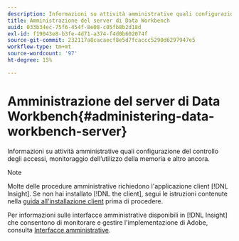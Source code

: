 ```yaml
---
description: Informazioni su attività amministrative quali configurazione del controllo degli accessi, monitoraggio dell’utilizzo della memoria e altro ancora.
title: Amministrazione del server di Data Workbench
uuid: 033b34ec-75f6-454f-8e08-c05fb8b2d18d
exl-id: f19043e8-b3fe-4d71-a374-f4d0b602074f
source-git-commit: 232117a8cacaecf8e5d7fcaccc5290d6297947e5
workflow-type: tm+mt
source-wordcount: '97'
ht-degree: 15%

---
```


# Amministrazione del server di Data Workbench{#administering-data-workbench-server}

Informazioni su attività amministrative quali configurazione del controllo degli accessi, monitoraggio dell’utilizzo della memoria e altro ancora.

>[!NOTE]
>
>Molte delle procedure amministrative richiedono l&#39;applicazione client [!DNL Insight]. Se non hai installato [!DNL the client], segui le istruzioni contenute nella [guida all&#39;installazione client](https://experienceleague.adobe.com/docs/data-workbench/using/install/c-data-workbench-client-install.html?lang=it) prima di procedere.

Per informazioni sulle interfacce amministrative disponibili in [!DNL Insight] che consentono di monitorare e gestire l&#39;implementazione di Adobe, consulta [Interfacce amministrative](https://experienceleague.adobe.com/docs/data-workbench/using/client/t-open-ins.html#Administrative_Interfaces).
